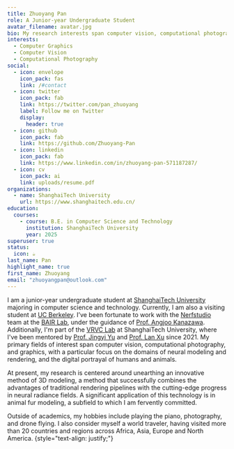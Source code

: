 ```yaml
---
title: Zhuoyang Pan
role: A Junior-year Undergraduate Student
avatar_filename: avatar.jpg
bio: My research interests span computer vision, computational photography, and graphics, with a particular focus on the domains of neural modeling and rendering, and the digital portrayal of humans and animals.
interests:
  - Computer Graphics
  - Computer Vision
  - Computational Photography
social:
  - icon: envelope
    icon_pack: fas
    link: /#contact
  - icon: twitter
    icon_pack: fab
    link: https://twitter.com/pan_zhuoyang
    label: Follow me on Twitter
    display:
      header: true
  - icon: github
    icon_pack: fab
    link: https://github.com/Zhuoyang-Pan
  - icon: linkedin
    icon_pack: fab
    link: https://www.linkedin.com/in/zhuoyang-pan-571187287/
  - icon: cv
    icon_pack: ai
    link: uploads/resume.pdf
organizations:
  - name: ShanghaiTech University
    url: https://www.shanghaitech.edu.cn/
education:
  courses:
    - course: B.E. in Computer Science and Technology
      institution: ShanghaiTech University
      year: 2025
superuser: true
status:
  icon: ☕️
last_name: Pan
highlight_name: true
first_name: Zhuoyang
email: "zhuoyangpan@outlook.com"
---
```

I am a junior-year undergraduate student at [ShanghaiTech University](https://www.shanghaitech.edu.cn/eng/) majoring in computer science and technology. Currently, I am also a visiting student at [UC Berkeley](https://www.berkeley.edu/). I’ve been fortunate to work with the [Nerfstudio](https://nerf.studio) team at the [BAIR Lab](https://bair.berkeley.edu/), under the guidance of [Prof. Angjoo Kanazawa](https://people.eecs.berkeley.edu/~kanazawa/). Additionally, I'm part of the [VRVC Lab](https://vic.shanghaitech.edu.cn/vrvc/en/) at ShanghaiTech University, where I've been mentored by [Prof. Jingyi Yu](http://www.yu-jingyi.com/cv/) and [Prof. Lan Xu](https://www.xu-lan.com/) since 2021. My primary fields of interest span computer vision, computational photography, and graphics, with a particular focus on the domains of neural modeling and rendering, and the digital portrayal of humans and animals.

At present, my research is centered around unearthing an innovative method of 3D modeling, a method that successfully combines the advantages of traditional rendering pipelines with the cutting-edge progress in neural radiance fields. A significant application of this technology is in animal fur modeling, a subfield to which I am fervently committed.

Outside of academics, my hobbies include playing the piano, photography, and drone flying. I also consider myself a world traveler, having visited more than 20 countries and regions across Africa, Asia, Europe and North America.
{style="text-align: justify;"}
